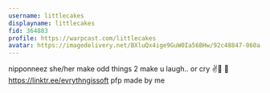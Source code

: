 ```yaml
---
username: littlecakes
displayname: littlecakes
fid: 364883
profile: https://warpcast.com/littlecakes
avatar: https://imagedelivery.net/BXluQx4ige9GuW0Ia56BHw/92c48847-060a-4828-46d9-c8d3972a9300/original
---
```

nipponneez she/her make odd things 2 make u laugh.. or cry ✌️👧 🫧 https://linktr.ee/evrythngissoft pfp made by me  

